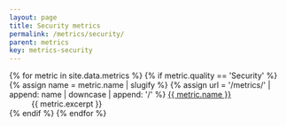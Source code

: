 ```yaml
---
layout: page
title: Security metrics
permalink: /metrics/security/
parent: metrics
key: metrics-security
---
```


<dl>
    {% for metric in site.data.metrics %}
        {% if metric.quality == 'Security' %}
            <dt>
                {% assign name = metric.name | slugify %}
                {% assign url = '/metrics/' | append: name | downcase | append: '/' %}
                <a href="{{ url | relative_url }}">{{ metric.name }}</a>
            </dt>
            <dd>{{ metric.excerpt }}</dd>
        {% endif %}
    {% endfor %}
</dl>
